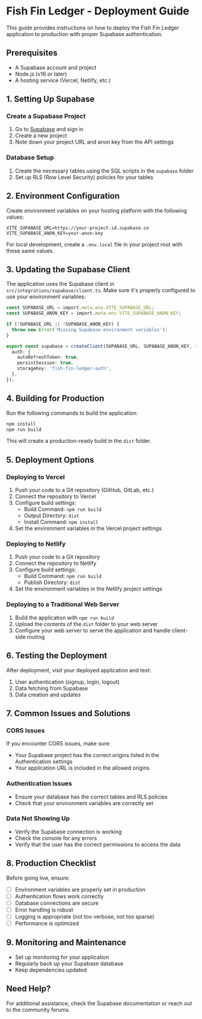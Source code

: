 # Fish Fin Ledger - Deployment Guide

This guide provides instructions on how to deploy the Fish Fin Ledger application to production with proper Supabase authentication.

## Prerequisites

- A Supabase account and project
- Node.js (v16 or later)
- A hosting service (Vercel, Netlify, etc.)

## 1. Setting Up Supabase

### Create a Supabase Project

1. Go to [Supabase](https://supabase.com/) and sign in
2. Create a new project
3. Note down your project URL and anon key from the API settings

### Database Setup

1. Create the necessary tables using the SQL scripts in the `supabase` folder
2. Set up RLS (Row Level Security) policies for your tables

## 2. Environment Configuration

Create environment variables on your hosting platform with the following values:

```
VITE_SUPABASE_URL=https://your-project-id.supabase.co
VITE_SUPABASE_ANON_KEY=your-anon-key
```

For local development, create a `.env.local` file in your project root with these same values.

## 3. Updating the Supabase Client

The application uses the Supabase client in `src/integrations/supabase/client.ts`. Make sure it's properly configured to use your environment variables:

```typescript
const SUPABASE_URL = import.meta.env.VITE_SUPABASE_URL;
const SUPABASE_ANON_KEY = import.meta.env.VITE_SUPABASE_ANON_KEY;

if (!SUPABASE_URL || !SUPABASE_ANON_KEY) {
  throw new Error('Missing Supabase environment variables');
}

export const supabase = createClient(SUPABASE_URL, SUPABASE_ANON_KEY, {
  auth: {
    autoRefreshToken: true,
    persistSession: true,
    storageKey: 'fish-fin-ledger-auth',
  },
});
```

## 4. Building for Production

Run the following commands to build the application:

```bash
npm install
npm run build
```

This will create a production-ready build in the `dist` folder.

## 5. Deployment Options

### Deploying to Vercel

1. Push your code to a Git repository (GitHub, GitLab, etc.)
2. Connect the repository to Vercel
3. Configure build settings:
   - Build Command: `npm run build`
   - Output Directory: `dist`
   - Install Command: `npm install`
4. Set the environment variables in the Vercel project settings

### Deploying to Netlify

1. Push your code to a Git repository
2. Connect the repository to Netlify
3. Configure build settings:
   - Build Command: `npm run build`
   - Publish Directory: `dist`
4. Set the environment variables in the Netlify project settings

### Deploying to a Traditional Web Server

1. Build the application with `npm run build`
2. Upload the contents of the `dist` folder to your web server
3. Configure your web server to serve the application and handle client-side routing

## 6. Testing the Deployment

After deployment, visit your deployed application and test:

1. User authentication (signup, login, logout)
2. Data fetching from Supabase
3. Data creation and updates

## 7. Common Issues and Solutions

### CORS Issues

If you encounter CORS issues, make sure:
- Your Supabase project has the correct origins listed in the Authentication settings
- Your application URL is included in the allowed origins

### Authentication Issues

- Ensure your database has the correct tables and RLS policies
- Check that your environment variables are correctly set

### Data Not Showing Up

- Verify the Supabase connection is working
- Check the console for any errors
- Verify that the user has the correct permissions to access the data

## 8. Production Checklist

Before going live, ensure:

- [ ] Environment variables are properly set in production
- [ ] Authentication flows work correctly
- [ ] Database connections are secure
- [ ] Error handling is robust
- [ ] Logging is appropriate (not too verbose, not too sparse)
- [ ] Performance is optimized

## 9. Monitoring and Maintenance

- Set up monitoring for your application
- Regularly back up your Supabase database
- Keep dependencies updated

## Need Help?

For additional assistance, check the Supabase documentation or reach out to the community forums. 